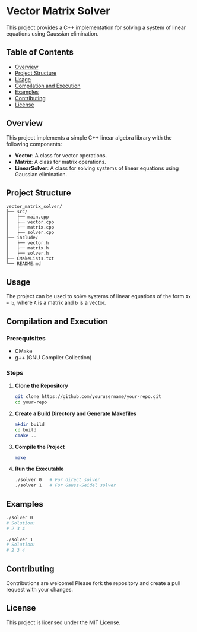 # Vector Matrix Solver

This project provides a C++ implementation for solving a system of linear equations using Gaussian elimination.

## Table of Contents
- [Overview](#overview)
- [Project Structure](#project-structure)
- [Usage](#usage)
- [Compilation and Execution](#compilation-and-execution)
- [Examples](#examples)
- [Contributing](#contributing)
- [License](#license)

## Overview
This project implements a simple C++ linear algebra library with the following components:
- **Vector**: A class for vector operations.
- **Matrix**: A class for matrix operations.
- **LinearSolver**: A class for solving systems of linear equations using Gaussian elimination.

## Project Structure
```
vector_matrix_solver/
├── src/
│   ├── main.cpp
│   ├── vector.cpp
│   ├── matrix.cpp
│   ├── solver.cpp
├── include/
│   ├── vector.h
│   ├── matrix.h
│   ├── solver.h
├── CMakeLists.txt
└── README.md
```

## Usage
The project can be used to solve systems of linear equations of the form `Ax = b`, where `A` is a matrix and `b` is a vector.

## Compilation and Execution
### Prerequisites
- CMake
- g++ (GNU Compiler Collection)

### Steps
1. **Clone the Repository**
    ```sh
    git clone https://github.com/yourusername/your-repo.git
    cd your-repo
    ```

2. **Create a Build Directory and Generate Makefiles**
    ```sh
    mkdir build
    cd build
    cmake ..
    ```

3. **Compile the Project**
    ```sh
    make
    ```

4. **Run the Executable**
    ```sh
    ./solver 0   # For direct solver
    ./solver 1   # For Gauss-Seidel solver
    ```

## Examples
```sh
./solver 0
# Solution:
# 2 3 4

./solver 1
# Solution:
# 2 3 4
```

## Contributing
Contributions are welcome! Please fork the repository and create a pull request with your changes.

## License
This project is licensed under the MIT License.
